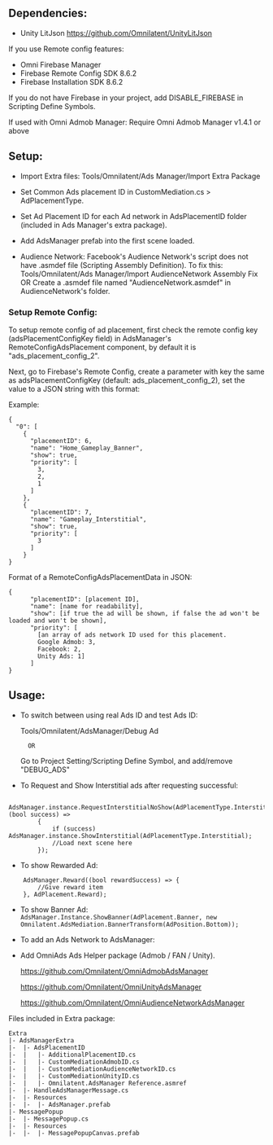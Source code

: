 ## Dependencies:
- Unity LitJson https://github.com/Omnilatent/UnityLitJson

If you use Remote config features:
- Omni Firebase Manager
- Firebase Remote Config SDK 8.6.2
- Firebase Installation SDK 8.6.2

If you do not have Firebase in your project, add DISABLE_FIREBASE in Scripting Define Symbols.

If used with Omni Admob Manager: Require Omni Admob Manager v1.4.1 or above

## Setup:
- Import Extra files: Tools/Omnilatent/Ads Manager/Import Extra Package
- Set Common Ads placement ID in CustomMediation.cs > AdPlacementType.
- Set Ad Placement ID for each Ad network in AdsPlacementID folder (included in Ads Manager's extra package).
- Add AdsManager prefab into the first scene loaded.

- Audience Network: Facebook's Audience Network's script does not have .asmdef file (Scripting Assembly Definition). To fix this:
Tools/Omnilatent/Ads Manager/Import AudienceNetwork Assembly Fix
OR
Create a .asmdef file named "AudienceNetwork.asmdef" in AudienceNetwork's folder.

### Setup Remote Config:

To setup remote config of ad placement, first check the remote config key (adsPlacementConfigKey field) in AdsManager's RemoteConfigAdsPlacement component, by default it is "ads_placement_config_2".

Next, go to Firebase's Remote Config, create a parameter with key the same as adsPlacementConfigKey (default: ads_placement_config_2), set the value to a JSON string with this format:

Example:
```
{
  "0": [
    {
      "placementID": 6,
      "name": "Home_Gameplay_Banner",
      "show": true,
      "priority": [
        3,
		2,
		1
      ]
    },
    {
      "placementID": 7,
      "name": "Gameplay_Interstitial",
      "show": true,
      "priority": [
        3
      ]
    }
}
```

Format of a RemoteConfigAdsPlacementData in JSON:
```
{
      "placementID": [placement ID],
      "name": [name for readability],
      "show": [if true the ad will be shown, if false the ad won't be loaded and won't be shown],
      "priority": [
        [an array of ads network ID used for this placement. 
		Google Admob: 3,
		Facebook: 2,
		Unity Ads: 1]
      ]
}
```

## Usage:
- To switch between using real Ads ID and test Ads ID:

    Tools/Omnilatent/AdsManager/Debug Ad
    
        OR
        
    Go to Project Setting/Scripting Define Symbol, and add/remove "DEBUG_ADS"

- To Request and Show Interstitial ads after requesting successful:
```
    AdsManager.instance.RequestInterstitialNoShow(AdPlacementType.Interstitial, (bool success) =>
        {
            if (success) AdsManager.instance.ShowInterstitial(AdPlacementType.Interstitial);
            //Load next scene here
        });
```

- To show Rewarded Ad:
```
    AdsManager.Reward((bool rewardSuccess) => {
        //Give reward item
    }, AdPlacement.Reward);
```

- To show Banner Ad:
    `AdsManager.Instance.ShowBanner(AdPlacement.Banner, new Omnilatent.AdsMediation.BannerTransform(AdPosition.Bottom));`

- To add an Ads Network to AdsManager:
 + Add OmniAds Ads Helper package (Admob / FAN / Unity).
 
     https://github.com/Omnilatent/OmniAdmobAdsManager
     
     https://github.com/Omnilatent/OmniUnityAdsManager
     
     https://github.com/Omnilatent/OmniAudienceNetworkAdsManager

Files included in Extra package:
```
Extra
|- AdsManagerExtra
|-  |- AdsPlacementID
|-  |   |- AdditionalPlacementID.cs
|-  |   |- CustomMediationAdmobID.cs
|-  |   |- CustomMediationAudienceNetworkID.cs
|-  |   |- CustomMediationUnityID.cs
|-  |   |- Omnilatent.AdsManager Reference.asmref
|-  |- HandleAdsManagerMessage.cs
|-  |- Resources
|-  |-  |- AdsManager.prefab
|- MessagePopup
|-  |- MessagePopup.cs
|-  |- Resources
|-  |-  |- MessagePopupCanvas.prefab
```
